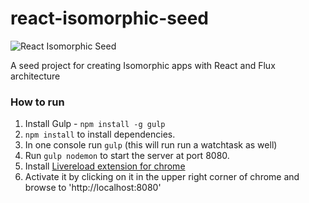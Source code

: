 # react-isomorphic-seed

![React Isomorphic Seed](https://s3-us-west-2.amazonaws.com/devmag-engineering-blog/react-isomorphic-seed-1.jpg)

A seed project for creating Isomorphic apps with React and Flux architecture

### How to run 

1. Install Gulp - `npm install -g gulp`
2. `npm install` to install dependencies.
3. In one console run `gulp` (this will run run a watchtask as well)
4. Run `gulp nodemon` to start the server at port 8080.
5. Install [Livereload extension for chrome](https://chrome.google.com/webstore/detail/livereload/jnihajbhpnppcggbcgedagnkighmdlei)
6. Activate it by clicking on it in the upper right corner of chrome and browse to 'http://localhost:8080'
